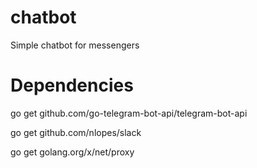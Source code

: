 # chatbot
Simple chatbot for messengers

# Dependencies
go get github.com/go-telegram-bot-api/telegram-bot-api

go get github.com/nlopes/slack

go get golang.org/x/net/proxy
